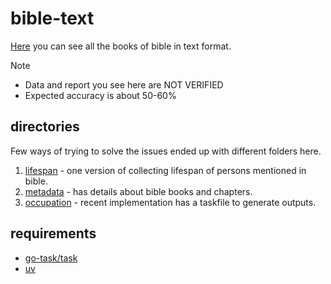 # bible-text

[Here](./newWorldTranslation/english/2013-release/) you can see all the books of bible in text format.

Note

- Data and report you see here are NOT VERIFIED
- Expected accuracy is about 50-60%

## directories

Few ways of trying to solve the issues ended up with different folders here.

1. [lifespan](./lifespan)     - one version of collecting lifespan of persons mentioned in bible.
2. [metadata](./metadata)     - has details about bible books and chapters.
3. [occupation](./occupation) - recent implementation has a taskfile to generate outputs.

## requirements

- [go-task/task](https://github.com/go-task/task)
- [uv](https://github.com/astral-sh/uv)
